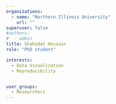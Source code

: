 ```yaml
---
organizations:
  - name: "Northern Illinois University"
    url: ""
superuser: false
#authors:
#  - admin
title: Shahadat Hossain
role: "PhD student"

interests:
  - Data Visualization
  - Reproducibility


user_groups:
  - Researchers
---
```

